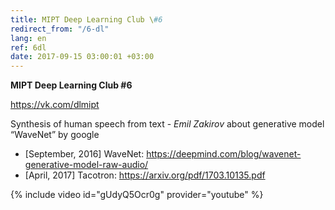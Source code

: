 ```yaml
---
title: MIPT Deep Learning Club \#6
redirect_from: "/6-dl"
lang: en
ref: 6dl
date: 2017-09-15 03:00:01 +03:00
---
```


**MIPT Deep Learning Club #6**

https://vk.com/dlmipt

Synthesis of human speech from text - _Emil Zakirov_ about generative model “WaveNet” by google

- [September, 2016] WaveNet: https://deepmind.com/blog/wavenet-generative-model-raw-audio/
- [April, 2017] Tacotron: https://arxiv.org/pdf/1703.10135.pdf

{% include video id="gUdyQ5Ocr0g" provider="youtube" %}
